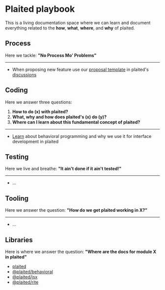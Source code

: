 # Plaited playbook

This is a living documentation space where we can learn and document everything
related to the **how**, **what**, **where**, and **why** of plaited.

## Process

Here we tackle: **"No Process Mo' Problems"**

---

- When proposing new feature use our [proposal template](proposal-template.md)
  in plaited's [discussions](https://github.com/plaited/plaited/discussions)

## Coding

Here we answer three questions:

1. **How to do (x) with plaited?**
2. **What, why and how does plaited's (x) do (y)?**
3. **Where can I learn about this fundamental concept of plaited?**

---

- [Learn](coding/learn-about-behavioral-programming.md) about behavioral
  programming and why we use it for interface development in plaited

## Testing

Here we live and breathe: **"It ain't done if it ain't tested!"**

---

- ...

## Tooling

Here we answer the question: **"How do we get plaited working in X?"**

---

- ...

## Libraries

Here is where we answer the question: **"Where are the docs for module X in plaited"**

- [plaited](libraries/modules/plaited.md)
- [@plaited/behavioral](libraries/modules/plaited_behavioral.md)
- [@plaited/jsx](playbook/libraries/modules/plaited_jsx.md)
- [@plaited/rite](playbook/libraries/modules/plaited_rite.md)
